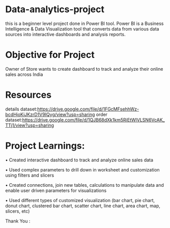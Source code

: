 # Data-analytics-project
this is a beginner level project done in Power BI tool.
Power BI is a Business Intelligence & Data Visualization tool that converts data from various data sources into interactive dashboards and analysis reports.

# Objective for Project
Owner of Store wants to create dashboard to track and analyze their online sales across India

# Resources
details dataset:https://drive.google.com/file/d/1FGcMFsehhWz-bcdHjoKiJKzrD1V9IQyg/view?usp=sharing
order dataset:https://drive.google.com/file/d/1QJB68dXk1km5RiEtWIVLSN6VcAK_TTj1/view?usp=sharing

# Project Learnings:
• Created interactive dashboard to track and analyze online sales data

• Used complex parameters to drill down in worksheet and customization using filters and slicers

• Created connections, join new tables, calculations to manipulate data and enable user driven parameters for visualizations

• Used different types of customized visualization (bar chart, pie chart, donut chart, clustered bar chart, scatter chart, line chart, area chart, map, slicers, etc)

Thank You :
